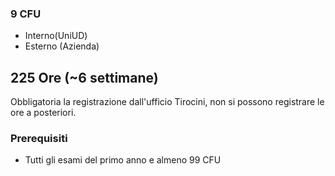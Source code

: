 ### 9 CFU
- Interno(UniUD)
- Esterno (Azienda)

## 225 Ore  (~6 settimane)

Obbligatoria la registrazione dall'ufficio Tirocini, non si possono registrare le ore a posteriori. 

### Prerequisiti 
- Tutti gli esami del primo anno e almeno 99 CFU
